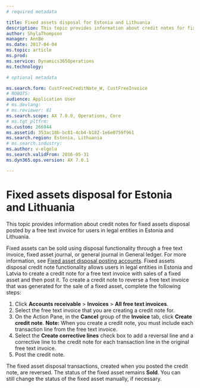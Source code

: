 ```yaml
---
# required metadata

title: Fixed assets disposal for Estonia and Lithuania
description: This topic provides information about credit notes for fixed assets disposal posted by a free text invoice for users in legal entities in Estonia and Lithuania.
author: ShylaThompson
manager: AnnBe
ms.date: 2017-04-04
ms.topic: article
ms.prod: 
ms.service: Dynamics365Operations
ms.technology: 

# optional metadata

ms.search.form: CustFreeCreditNote_W, CustFreeInvoice
# ROBOTS: 
audience: Application User
# ms.devlang: 
# ms.reviewer: 81
ms.search.scope: AX 7.0.0, Operations, Core
# ms.tgt_pltfrm: 
ms.custom: 266944
ms.assetid: 353ac18b-bc81-4cb4-b182-1e6e0759f961
ms.search.region: Estonia, Lithuania
# ms.search.industry: 
ms.author: v-elgolu
ms.search.validFrom: 2016-05-31
ms.dyn365.ops.version: AX 7.0.1

---
```


# Fixed assets disposal for Estonia and Lithuania

This topic provides information about credit notes for fixed assets disposal posted by a free text invoice for users in legal entities in Estonia and Lithuania.

Fixed assets can be sold using disposal functionality through a free text invoice, fixed asset journal, or general journal in General ledger. For more information, see [Fixed asset disposal posting accounts](/operations/financials/fixed-assets/fixed-asset-disposal-posting-accounts). Fixed assets disposal credit note functionality allows users in legal entities in Estonia and Latvia to create a credit note for a free text invoice with sales of a fixed asset and then post it. To create a credit note to reverse a free text invoice that was generated for the sale of a fixed asset, complete the following steps:

1.  Click **Accounts receivable** &gt; **Invoices** &gt; **All free text invoices**.
2.  Select the free text invoice that you are creating a credit note for.
3.  On the Action Pane, in the **Cancel** group of the **Invoice** tab, click **Create credit note**. **Note:** When you create a credit note, you must include each transaction line from the free text invoice.
4.  Select the **Create corrective lines** check box to add a reversal line and a corrective line to the credit note for each transaction line in the original free text invoice.
5.  Post the credit note.

The fixed asset disposal transactions, created when you posted the credit note, are reversed. The status of the fixed asset remains **Sold**. You can still change the status of the fixed asset manually, if necessary.

